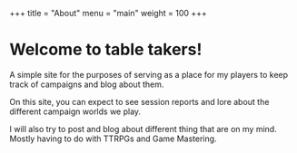 +++
title = "About"
menu = "main"
weight = 100
+++

# Welcome to table takers!

A simple site for the purposes of serving as a place for my players to keep track of campaigns and blog about them.

On this site, you can expect to see session reports and lore about the different campaign worlds we play.

I will also try to post and blog about different thing that are on my mind. Mostly having to do with TTRPGs and Game Mastering.
